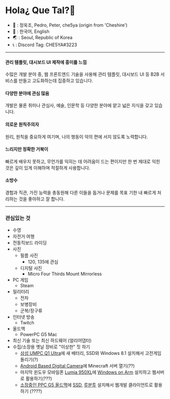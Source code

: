 # Hola¿ Que Tal?👋

* 📢 :  정욱조, Pedro, Peter, che5ya (origin from 'Cheshire')
* 💬 : 한국어, English
* 🌏 :  Seoul, Republic of Korea
* 📞 : Discord Tag: CHE5YA#3223

---

#### 관리 템플릿, 대시보드 UI 제작에 흥미를 느낌 
수많은 개발 분야 중, 웹 프론트엔드 기술을 사용해 관리 템플릿, 대시보드 UI 등 B2B 서비스를 만들고 고도화하는데 집중하고 있습니다.

#### 다양한 분야에 관심 많음
개발은 물론 취미나 관심사, 예술, 인문학 등 다양한 분야에 얕고 넓은 지식을 갖고 있습니다. 

#### 의로운 원칙주의자
원리, 원칙을 중요하게 여기며, 나의 행동이 악의 편에 서지 않도록 노력합니다.

#### 느리지만 정확한 거북이
빠르게 배우지 못하고, 무언가를 익히는 데 어려움이 드는 편이지만
한 번 제대로 익힌 것은 깊이 있게 이해하며 적절하게 사용합니다.

#### 소방수
경험과 직관, 가진 능력을 총동원해 다른 이들을 돕거나 문제를 목표 기한 내 빠르게 처리하는 것을 좋아하고 잘 합니다.

---

### 관심있는 것
* 수영
* 자전거 여행
* 전동킥보드 라이딩
* 사진
	* 필름 사진
		* 120, 135에 관심
	* 디지털 사진
		* Micro Four Thirds Mount Mirrorless
* PC 게임
	* Steam
* 밀리터리
	* 전차
	* 보병장비
	* 군복/장구류
* 인터넷 방송
	* Twitch
* 올드맥
	* PowerPC G5 Mac
* 최신 기술 또는 최신 하드웨어 (얼리어댑터)
* 수집/소장용 옛날 장비로 "이상한" 짓 하기
	* [삼성 UMPC Q1 Ultra](https://ko.wikipedia.org/wiki/%EC%84%BC%EC%8A%A4_Q1_%EC%9A%B8%ED%8A%B8%EB%9D%BC)에 새 배터리, SSD와 Windows 8.1 설치해서 고전게임 돌리기(?)
	* [Android Based Digital Camera](https://namu.wiki/w/%EA%B0%A4%EB%9F%AD%EC%8B%9C%20%EC%B9%B4%EB%A9%94%EB%9D%BC%202)에 Minecraft 서버 열기(??)
	* 마지막 윈도우 모바일폰 [Lumia 950XL](https://namu.wiki/w/Lumia%20950(%EC%A0%9C%ED%92%88%EA%B5%B0)#s-3.2)에 [Windows on Arm](https://learn.microsoft.com/ko-kr/windows/arm/overview) 설치하고 웹서버로 활용하기(???)
	* [소장중인 PPC G5 올드맥](https://apple-history.com/g5_late_05)에 [SSD](https://www.youtube.com/watch?v=6WHxmrT7SBM), [루분투](http://mirror.datto.com/ubuntu-releases/lubuntu/releases/16.04.1/release/) 설치해서 웹개발 클라이언트로 활용하기 (????)
